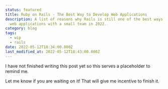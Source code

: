 ```yaml
---
status: featured
title: Ruby on Rails - The Best Way to Develop Web Applications
description: A list of reasons why Rails is still one of the best ways to quickly develop
  web applications with a small team in 2022.
category: blog
tags:
  - wip
  - rails
date: 2022-05-12T18:34:00.000Z
last_modified_at: 2022-05-12T18:43:00.000Z
---
```


I have not finished writing this post yet so this serves a placeholder to remind me.

Let me know if you are waiting on it! That will give me incentive to finish it.
